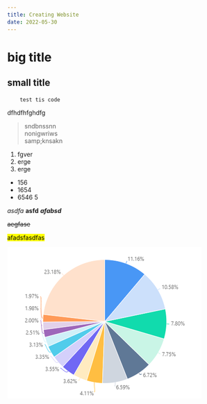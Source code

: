 ```yaml
---
title: Creating Website
date: 2022-05-30
---
```


# big title

## small title


        test tis code

dfhdfhfghdfg<br> 
>sndbnssnn  
>nonigwriws  
>samp;knsakn<br>

1. fgver
2. erge
3. erge

- 156
- 1654
- 6546 5 


*asdfa*
**asfd**
***afabsd***

~~aegfase~~

<mark>afadsfasdfas<mark>

![picture](/assets/images/test.png)